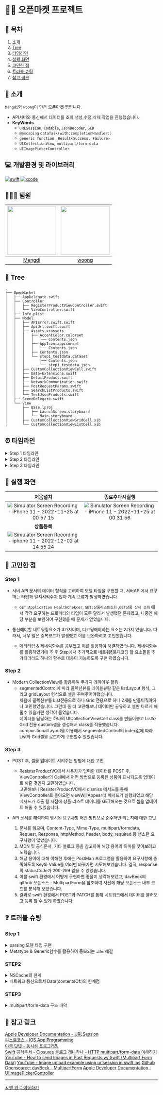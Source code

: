 # 🧑‍🌾 오픈마켓 프로젝트

## 📖 목차
1. [소개](#-소개)
2. [Tree](#-tree)
3. [타임라인](#-타임라인)
4. [실행 화면](#-실행-화면)
5. [고민한 점](#-고민한-점)
6. [트러블 슈팅](#-트러블-슈팅)
7. [참고 링크](#-참고-링크)

## 🌱 소개

`Mangdi`와 `woong`이 만든 오픈마켓 앱입니다.
- API서버와 통신해서 데이터를 조회,생성,수정,삭제 작업을 진행했습니다.
- **KeyWords**
  - `URLSession`, `Codable`, `JsonDecoder`, `GCD`
  - `@escaping` `dataTask(with:completionHandler:)` 
  - `generic function` , `Result<Success, Failure>`
  - `UICollectionView`, `multipart/form-data`
  - `UIImagePickerController`

## 💻 개발환경 및 라이브러리
[![swift](https://img.shields.io/badge/swift-5.6-orange)]()
[![xcode](https://img.shields.io/badge/Xcode-13.4.1-blue)]()

## 🧑🏻‍💻 팀원
|<img src="https://avatars.githubusercontent.com/u/49121469" width=160>|<img src = "https://avatars.githubusercontent.com/u/96489602?v=4" width=160>|
|:--:|:--:|
|[Mangdi](https://github.com/MangDi-L)|[woong](https://github.com/iOS-Woong)|

## 🌲 Tree

```
.
├── OpenMarket
│   ├── AppDelegate.swift
│   ├── Controller
│   │   ├── RegisterProductViewController.swift
│   │   └── ViewController.swift
│   ├── Info.plist
│   ├── Model
│   │   ├── APIError.swift.swift
│   │   ├── ApiUrl.swift.swift
│   │   ├── Assets.xcassets
│   │   │   ├── AccentColor.colorset
│   │   │   │   └── Contents.json
│   │   │   ├── AppIcon.appiconset
│   │   │   │   └── Contents.json
│   │   │   ├── Contents.json
│   │   │   └── step1_testdata.dataset
│   │   │       ├── Contents.json
│   │   │       └── step1_testdata.json
│   │   ├── CustomCollectionViewCell.swift
│   │   ├── Data+Extensions.swift
│   │   ├── DetailProduct.swift
│   │   ├── NetworkCommunication.swift
│   │   ├── PostRequestParams.swift
│   │   ├── SearchListProducts.swift
│   │   └── TestJsonProducts.swift
│   ├── SceneDelegate.swift
│   └── View
│       ├── Base.lproj
│       │   ├── LaunchScreen.storyboard
│       │   └── Main.storyboard
│       ├── CustomCollectionViewGridCell.xib
│       └── CustomCollectionViewListCell.xib
```
 
## ⏰ 타임라인

<details>
<summary>Step 1 타임라인</summary>
    
- **22/11/15**
    - 코코아팟 설치 및 SwiftLint 라이브러리 적용 후 warning이 뜨지않도록 swiftLint rule 수정
    - Asset에 저장된 json파일 읽기위해 모델타입 구현
    - json파일 디코딩 테스트코드 작성

- **22/11/16**
    - API서버에서 불러올 데이터에 맞게 모델타입 구현
    - 네트워크를 통신을 관리하는 타입 구현 
    
- **22/11/19**
    - API서버에서 받아온 데이터를 completionHandler클로저의 인자로 Result Type 전달하도록 구현
    - API통신 에러 타입 구현

</details>

<details>
<summary>Step 2 타임라인</summary>
    
- **22/11/23**
    - UICollectionView 구현
    - customListCell 구현 및 compositionalLayout 적용
    - segmentedControl 스타일 적용
    - customGridCell 구현 및 segmentedControl에 따라 컬렉션뷰 레이아웃이 List와 Grid로변환하게 구현
- **22/11/24**
    - NSCache로 이미지 저장 및 불러오기 구현
    - 기존 NSCache 방식에서 -> FileManager로 이미지 저장 및 불러오기 구현 
    - 이미지 url을 dataTask로 처리하도록 구현
    - 컬렉션뷰 로딩할동안 나타나는 indicator 구현
    
</details>

<details>
<summary>Step 3 타임라인</summary>
    
- **22/12/01**
    - POST를 보내기위한 multipart/form-data의 구조 파악
    - POST 메서드 구현
- **22/12/02**
    - 상품등록화면 UI 구현
    - UIImagePickerController로 앨범에서 이미지 가져올수있도록 구현
    - 이미지 및 데이터 입력확인 후 정상적인 POST할수있게 구현
    
</details>

## 📱 실행 화면
|처음설치|종료후다시실행|
|:--:|:--:|
|![Simulator Screen Recording - iPhone 11 - 2022-11-25 at 00 57 15](https://user-images.githubusercontent.com/49121469/203825802-c1a9679c-89b2-4506-917c-05cb88236e39.gif)|![Simulator Screen Recording - iPhone 11 - 2022-11-25 at 00 31 56](https://user-images.githubusercontent.com/49121469/203821039-8767d88d-eedb-492c-ab84-47fb8d534190.gif)|
|**상품등록**|
|![Simulator Screen Recording - iphone 11 - 2022-12-02 at 14 55 24](https://user-images.githubusercontent.com/96489602/205230054-5928bfb5-758c-4577-a9a2-e620b7365276.gif)||


## 👀 고민한 점

### Step 1

- 서버 API 문서의 데이터 형식을 고려하여 모델 타입을 구현할 때, 서버API에서 요구하는 타입과 일치시켜주지 않아 계속 오류가 발생하였습니다.
    - `GET:Application HealthChekcer`, `GET:상품리스트조회` ,`GET상품 상세 조회` 에서 각각 요구하는 프로퍼티의 타입이 모두 달라서 발생했던 문제였고, 나중엔 해당 부분을 보완하여 구현했을 때 문제가 없었습니다. 

- 통신해야할 네트워킹요소가 3가지이며, 디코딩해야하는 요소는 2가지 였습니다. 따라서, 너무 많은 중복코드가 발생했고 이를 보완하려고 고민했습니다.
    - 메타타입 & 제네릭함수를 공부했고 이를 활용하여 해결하였습니다. 제네릭함수를 활용하였기에 추 후 Step에서 추가적으로 네트워킹&디코딩 할 요소들을 추가되더라도 하나의 함수로 대응이 가능하도록 구현 하였습니다. 


### Step 2

- Modern CollectionView를 활용하여 두가지 레이아웃 활용
    - segmentedControl에 따라 콜렉션뷰를 테이블뷰랑 같은 listLayout 형식, 그리고 gridLayout 형식으로 셀을 꾸며주어야했습니다.  
    처음에 콜렉션뷰를 List전용으로 하나 Grid 전용으로 하나 2개를 만들어줘야하나 고민했었습니다. 그런데 좀 더 고민해보니 데이터만 공유하고 셀만 다르게 해줄수 있을거란 생각이 들었습니다.  
    데이터를 담당하는 하나의 UICollectionViewCell class를 만들어놓고 List와 Grid 전용 custom셀을 생성해서 class를 적용했습니다. 
    compositionalLayout을 이용해서 segmentedControl의 index값에 따라 List와 Grid셀을 로드하게 구현할수 있었습니다.

### Step 3

- POST 후, 셀을 업데이트 시켜주는 방법에 대한 고민
    - ResisterProductVC에서 사용자가 입력한 데이터를 POST 후, ViewController의 Cell에서 어떤 방법으로 등록된 상품이 표시되도록 업데이트 해줄 것인지 고민하였습니다.  
    고민해보니 ResisterProductVC에서 dismiss 메서드를 통해 ViewController로 돌아오면 viewWillAppear(:) 메서드가 실행되었고 해당 메서드가 호출 될 시점에 상품 리스트 데이터를 GET해오는 것으로 셀을 업데이트 해줄 수 있었습니다.

- API 문서를 해석하여 명시된 요구사항 어떤 방법으로 준수하면 되는지에 대한 고민
    1. 문서를 읽으며, Content-Type, Mime-Type, multipart/formdata, Request, Response, httpMethod, header, body, required 등 생소한 요구사항이 많았습니다.
    2. MDN 및 공식문서, 기타 블로그 등을 참고하여 해당 용어의 의미를 찾아보려고 노력습니다.
    3. 해당 용어에 대해 이해한 후에는 PostMan 프로그램을 활용하여 요구사항에 충족하도록 Key와 Value를 여러번 바꿔가면 시도해보았습니다. 결국, response의 statusCode가 200-299 얻을 수 있었습니다.
    4. 이를 swift 환경에서 어떻게 구현하면 좋을지 생각해보았고, davBeck의 github 오픈소스 - MultipartForm을 참조하여 사전에 해당 오픈소스 내부 코드를 분석해 보았습니다.
    5. 결과로 swift 환경에서 POST와 PATCH를 통해 네트워크에서 데이터를 불러오고 등록 할 수 있게 하였습니다.

## ❓ 트러블 슈팅

### Step 1

<details>
    <summary>parsing 모델 타입 구현</summary>

Asset에 저장된 json파일을 파싱하는 타입과 API서버와 통신하여 가져오는 json을 파싱하는 타입을 구현할때 오타가 있었습니다.  
단위 테스트를 통해 오타가 있었다는것을 뒤늦게 확인할수있었습니다.  
json파일에 매칭해야할 자료형이 많을수록 오타가 나올 확률이 높을것이란 생각이 들었습니다.  
[json을 swift모델로 바꿔주는사이트](https://app.quicktype.io/)  
이 사이트를 이용해서 json파일을 swift 모델로 바꾸어서 사용했습니다.  
시간도 절약하고 오타를 유발할일이 없기때문에 유용하게 이용했습니다.  
    
</details>

<details>
<summary>Metatype & Generic함수를 활용하여 중복되는 코드 해결 </summary>

통신해야할 네트워킹요소가 3가지(`GET:Application HealthChekcer`, `GET:상품리스트조회` ,`GET상품 상세 조회`)이며, 디코딩해야하는 요소는 2가지 였습니다.  
따라서, 통신요소에 따라서 너무 많은 중복코드가 발생했고 이를 보완하려고 고민했습니다.  
하지만, JSONDecoder의 .decode 메서드는 `Decodable` 프로토콜을 준수하는 `타입자체`를 파라미터값으로 전달해주어야만 했습니다.  
우리는 `타입자체`를 어떻게 함수의 `Placeholder`로 활용할 지 고민하였습니다.  
결과적으로 제네릭과 메타타입을 공부하여 타입자체(메타타입)을 파라미터값과 Placehorder로 전달하여 이를 해결했습니다.  
```swift
JSONDecoder().decode(type: Decodable을 준수하는 타입, from: data)
```
</details>

### STEP2

<details>
<summary>NSCache의 한계</summary>
    
처음에 NSCache를 이용해서 각 셀의 이미지를 구현을했었습니다.  
그런데 앱을 종료했다 키면 저장된 캐쉬데이터들이 사라져서 실행할때마다 모든 이미지들이 다 보이기까지 시간이 걸려서 비록 긴시간은 아니지만 조금이라도 기다려야하는 불편한 상황을 경험해야했습니다.  
NSCache는 Memory Cache영역에 저장되기때문에 발생하게 된 문제인데 이를 해결하기 위해 FileManager로 Disk Cache영역에 저장하는 방식으로 바꾸었습니다.  
Disk Cache 영역은 앱을 종료했다 켜도 지워지지않는 영역이기때문에 처음 의도한대로 구현할수있었습니다.  
    
</details>

<details>
<summary>네트워크 통신으로서 Data(contentsOf:)의 한계점 </summary>
    
- 네트워크 통신으로 이미지를 가져올 때, 처음에 Data(contentsOf:)를 활용하였고 화면이 스크롤되는 속도와 성능이 매우 저하되었습니다.  
    - 알고보니 이 메서드는 동기적으로 동작하는 메서드였고, 스크롤을 하게되면 현재 작업중인 모든 작업을 해당 작업을 수행하는 동안 멈추게 되고 심할 경우 앱이 종료될 수 있는 위험성이 잠재되어 있는 코드였습니다.  
    따라서, 비동기로 동작하는 URLSession을 활용하도록 수정해주었고 결과적으로 속도와 성능이 다시 정상적으로 돌아오게 되었습니다.  
    - 아래는 공식문서에서 권장하는 Data(contentsOf:) 메서드의 적합한 활용방법입니다.  
    - 이 동기식 이니셜라이저를 사용하여 네트워크 기반 URL을 요청하지 마십시오.  
    네트워크 기반 URL의 경우, 이 방법은 느린 네트워크에서 수십 초 동안 현재 스레드를 차단하여 사용자 환경이 좋지 않을 수 있으며, iOS에서는 앱이 종료될 수 있습니다.  
    대신 파일이 아닌 URL의 경우 URL 세션 클래스의 dataTask(with:completionHandler:) 메서드를 사용해 보십시오. 예는 웹 사이트 데이터를 메모리로 가져오는 것을 참조하십시오.  

![](https://i.imgur.com/b40E8mW.png)
</details>

### STEP3

<details>
<summary>multipart/form-data 구조 파악</summary>
    
HTTP Request 구조에서 Content-Type중 multipart/form-data의 구조를 처음에 파악하기가 어려웠습니다.  
가장 기본적이고 많이 쓰이는 application/x-www-form-urlencoded, application/json Content-Type과 무엇이 다른지 하나씩 비교해보면서 학습했습니다.  
구조를 완전히 이해하는데 2-3일이 걸려 프로젝트에 착수하는데 시간이 많이 부족했었습니다.  
HTTP Request 구조를 처음 접해보았고 multipart/form-data란 친구를 만났을때 사용 예시를 보고 당황했습니다.  
이걸 내가 이해할수있을까 걱정되었지만 이해하려고 노력하고 공부하다보면 언젠간 결국 해내게 되는구나라는 깨달음을 얻게 되었습니다.  
</details>

## 🔗 참고 링크

[Apple Developer Documentation - URLSession](https://developer.apple.com/documentation/foundation/urlsession)  
[부스트코스 - IOS App Programming](https://www.boostcourse.org/mo326/lecture/16863?isDesc=false)    
[야곰 닷넷 - 동시성 프로그래밍](https://yagom.net/courses/%eb%8f%99%ec%8b%9c%ec%84%b1-%ed%94%84%eb%a1%9c%ea%b7%b8%eb%9e%98%eb%b0%8d-concurrency-programming/)  
[Swift 공식문서 - Closures](https://docs.swift.org/swift-book/LanguageGuide/Closures.html)
[블로그 레나참나 - HTTP multipart/form-data 이해하기](https://lena-chamna.netlify.app/post/http_multipart_form-data/)
[YouTube - How to send Images in Post Requests w/ Swift (Multipart Form Data)](https://www.youtube.com/watch?v=xhZiKdb68SM&t=14s)
[YouTube - Image upload example using urlsession in swift ios](https://www.youtube.com/watch?v=qhoL1lp4kiY)
[Github Opensource: davBeck - MultipartForm](https://github.com/davbeck/MultipartForm)
[Apple Developer Documentation - UIImagePickerController](https://developer.apple.com/documentation/uikit/uiimagepickercontroller/)

---

[🔝 맨 위로 이동하기](#-오픈마켓-프로젝트)
